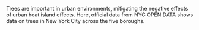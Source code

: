 Trees are important in urban environments, mitigating the negative effects of urban heat island effects. 
Here, official data from NYC OPEN DATA shows data on trees in New York City across the five boroughs.
